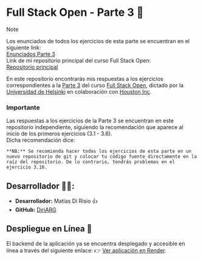 # Full Stack Open - Parte 3 🧐
> [!NOTE]  
> Los enunciados de todos los ejercicios de esta parte se encuentran en el siguiente link:  
> [Enunciados Parte 3](https://github.com/DiriARG/full-stack-open/blob/main/parte-3/README.md)   
> Link de mi repositorio principal del curso Full Stack Open:  
> [Repositorio principal](https://github.com/DiriARG/full-stack-open)

En este repositorio encontrarás mis respuestas a los ejercicios correspondientes a la [Parte 3](https://fullstackopen.com/es/part3) del curso [Full Stack Open](https://fullstackopen.com/es/), dictado por la [Universidad de Helsinki](https://www.helsinki.fi/en) en colaboración con [Houston Inc](https://www.houston-inc.com/).  

### Importante
Las respuestas a los ejercicios de la Parte 3 se encuentran en este repositorio independiente, siguiendo la recomendación que aparece al inicio de los primeros ejercicios (3.1 - 3.6).  
Dicha recomendación dice: 
```plaintext
**NB:** Se recomienda hacer todos los ejercicios de esta parte en un nuevo repositorio de git y colocar tu código fuente directamente en la raíz del repositorio. De lo contrario, tendrás problemas en el ejercicio 3.10.
```


## Desarrollador 👨‍💻:

- **Desarrollador:** Matías Di Risio 👍
- **GitHub:** [DiriARG](https://github.com/DiriARG)

## Despliegue en Línea 🚀
El backend de la aplicación ya se encuentra desplegado y accesible en línea a través del siguiente enlace: 👉
[Ver aplicación en Render](https://agenda-telefonica-backend-9m37.onrender.com).
